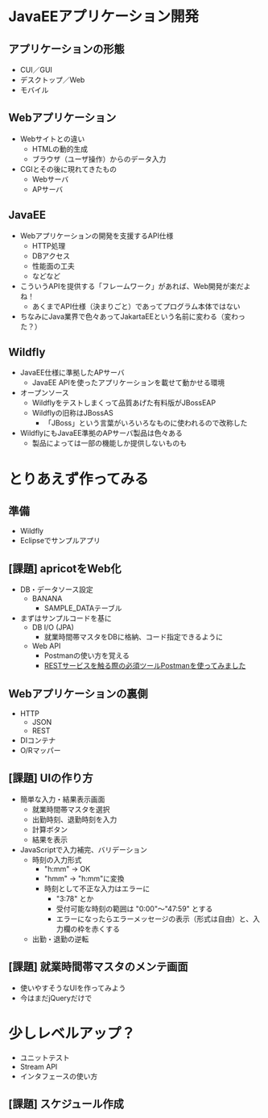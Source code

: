 # JavaEEアプリケーション開発

## アプリケーションの形態
- CUI／GUI
- デスクトップ／Web
- モバイル

## Webアプリケーション
- Webサイトとの違い
    - HTMLの動的生成
    - ブラウザ（ユーザ操作）からのデータ入力
- CGIとその後に現れてきたもの
    - Webサーバ
    - APサーバ

## JavaEE
- Webアプリケーションの開発を支援するAPI仕様
    - HTTP処理
    - DBアクセス
    - 性能面の工夫
    - などなど
- こういうAPIを提供する「フレームワーク」があれば、Web開発が楽だよね！
    - あくまでAPI仕様（決まりごと）であってプログラム本体ではない
- ちなみにJava業界で色々あってJakartaEEという名前に変わる（変わった？）

## Wildfly
- JavaEE仕様に準拠したAPサーバ
    - JavaEE APIを使ったアプリケーションを載せて動かせる環境
- オープンソース
    - Wildflyをテストしまくって品質あげた有料版がJBossEAP
    - Wildflyの旧称はJBossAS
        - 「JBoss」という言葉がいろいろなものに使われるので改称した
- WildflyにもJavaEE準拠のAPサーバ製品は色々ある
    - 製品によっては一部の機能しか提供しないものも

# とりあえず作ってみる

## 準備
- Wildfly
- Eclipseでサンプルアプリ

## [課題] apricotをWeb化
- DB・データソース設定
    - BANANA
        - SAMPLE_DATAテーブル
- まずはサンプルコードを基に
    - DB I/O (JPA)
        - 就業時間帯マスタをDBに格納、コード指定できるように
    - Web API
        - Postmanの使い方を覚える
        - [RESTサービスを触る際の必須ツールPostmanを使ってみました](https://www.xlsoft.com/jp/blog/blog/2017/06/23/post-1638/)

## Webアプリケーションの裏側
- HTTP
    - JSON
    - REST
- DIコンテナ
- O/Rマッパー

## [課題] UIの作り方
- 簡単な入力・結果表示画面
    - 就業時間帯マスタを選択
    - 出勤時刻、退勤時刻を入力
    - 計算ボタン
    - 結果を表示
- JavaScriptで入力補完、バリデーション
    - 時刻の入力形式
        - "h:mm" -> OK
        - "hmm" -> "h:mm"に変換
        - 時刻として不正な入力はエラーに
            - "3:78" とか
            - 受付可能な時刻の範囲は "0:00"～"47:59" とする
            - エラーになったらエラーメッセージの表示（形式は自由）と、入力欄の枠を赤くする
    - 出勤・退勤の逆転

## [課題] 就業時間帯マスタのメンテ画面
- 使いやすそうなUIを作ってみよう
- 今はまだjQueryだけで


# 少しレベルアップ？

- ユニットテスト
- Stream API
- インタフェースの使い方

## [課題] スケジュール作成